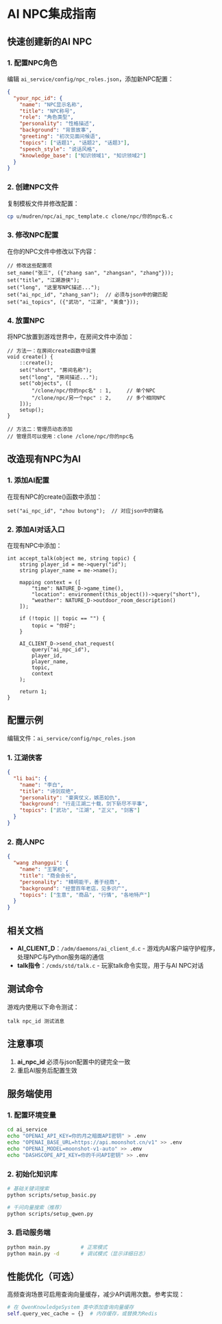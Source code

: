 # AI NPC集成指南

## 快速创建新的AI NPC

### 1. 配置NPC角色
编辑 `ai_service/config/npc_roles.json`，添加新NPC配置：

```json
{
  "your_npc_id": {
    "name": "NPC显示名称",
    "title": "NPC称号",
    "role": "角色类型",
    "personality": "性格描述",
    "background": "背景故事",
    "greeting": "初次见面问候语",
    "topics": ["话题1", "话题2", "话题3"],
    "speech_style": "说话风格",
    "knowledge_base": ["知识领域1", "知识领域2"]
  }
}
```

### 2. 创建NPC文件
复制模板文件并修改配置：

```bash
cp u/mudren/npc/ai_npc_template.c clone/npc/你的npc名.c
```

### 3. 修改NPC配置
在你的NPC文件中修改以下内容：

```lpc
// 修改这些配置项
set_name("张三", ({"zhang san", "zhangsan", "zhang"}));
set("title", "江湖游侠");
set("long", "这里写NPC描述...");
set("ai_npc_id", "zhang_san");  // 必须与json中的键匹配
set("ai_topics", ({"武功", "江湖", "美食"}));
```

### 4. 放置NPC
将NPC放置到游戏世界中，在房间文件中添加：

```lpc
// 方法一：在房间create函数中设置
void create() {
    ::create();
    set("short", "房间名称");
    set("long", "房间描述...");
    set("objects", ([
        "/clone/npc/你的npc名" : 1,     // 单个NPC
        "/clone/npc/另一个npc" : 2,     // 多个相同NPC
    ]));
    setup();
}

// 方法二：管理员动态添加
// 管理员可以使用：clone /clone/npc/你的npc名
```

## 改造现有NPC为AI

### 1. 添加AI配置
在现有NPC的create()函数中添加：
```lpc
set("ai_npc_id", "zhou butong");  // 对应json中的键名
```

### 2. 添加AI对话入口
在现有NPC中添加：
```lpc
int accept_talk(object me, string topic) {
    string player_id = me->query("id");
    string player_name = me->name();

    mapping context = ([
        "time": NATURE_D->game_time(),
        "location": environment(this_object())->query("short"),
        "weather": NATURE_D->outdoor_room_description()
    ]);

    if (!topic || topic == "") {
        topic = "你好";
    }

    AI_CLIENT_D->send_chat_request(
        query("ai_npc_id"),
        player_id,
        player_name,
        topic,
        context
    );

    return 1;
}
```

## 配置示例

编辑文件：`ai_service/config/npc_roles.json`

### 1. 江湖侠客
```json
{
  "li bai": {
    "name": "李白",
    "title": "诗剑双绝",
    "personality": "豪爽仗义，嫉恶如仇",
    "background": "行走江湖二十载，剑下斩尽不平事",
    "topics": ["武功", "江湖", "正义", "剑客"]
  }
}
```

### 2. 商人NPC
```json
{
  "wang zhanggui": {
    "name": "王掌柜",
    "title": "商会会长",
    "personality": "精明能干，善于经商",
    "background": "经营百年老店，见多识广",
    "topics": ["生意", "商品", "行情", "各地特产"]
  }
}
```

## 相关文档
- **AI_CLIENT_D**：`/adm/daemons/ai_client_d.c` - 游戏内AI客户端守护程序，处理NPC与Python服务端的通信
- **talk指令**：`/cmds/std/talk.c` - 玩家talk命令实现，用于与AI NPC对话

## 测试命令

游戏内使用以下命令测试：
```
talk npc_id 测试消息
```

## 注意事项
1. **ai_npc_id** 必须与json配置中的键完全一致
2. 重启AI服务后配置生效


## 服务端使用

### 1. 配置环境变量
```bash
cd ai_service
echo "OPENAI_API_KEY=你的月之暗面API密钥" > .env
echo "OPENAI_BASE_URL=https://api.moonshot.cn/v1" >> .env
echo "OPENAI_MODEL=moonshot-v1-auto" >> .env
echo "DASHSCOPE_API_KEY=你的千问API密钥" >> .env
```

### 2. 初始化知识库
```bash
# 基础关键词搜索
python scripts/setup_basic.py

# 千问向量搜索（推荐）
python scripts/setup_qwen.py
```

### 3. 启动服务端
```bash
python main.py          # 正常模式
python main.py -d       # 调试模式（显示详细日志）
```

## 性能优化（可选）
高频查询场景可启用查询向量缓存，减少API调用次数。参考实现：
```python
# 在 QwenKnowledgeSystem 类中添加查询向量缓存
self.query_vec_cache = {}  # 内存缓存，或替换为Redis
```

